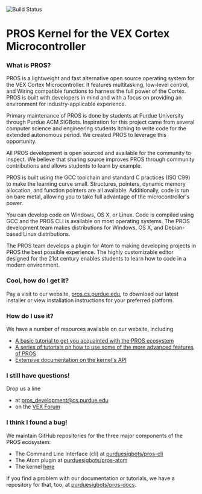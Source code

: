 ![Build Status](http://jenkins.purduesigbots.com/job/PROS%20Kernel%20Build/badge/icon)

# PROS Kernel for the VEX Cortex Microcontroller

### What is PROS?
PROS is a lightweight and fast alternative open source operating system for the VEX Cortex Microcontroller. It features multitasking, low-level control, and Wiring compatible functions to harness the full power of the Cortex. PROS is built with developers in mind and with a focus on providing an environment for industry-applicable experience.

Primary maintenance of PROS is done by students at Purdue University through Purdue ACM SIGBots. Inspiration for this project came from several computer science and engineering students itching to write code for the extended autonomous period. We created PROS to leverage this opportunity.

All PROS development is open sourced and available for the community to inspect. We believe that sharing source improves PROS through community contributions and allows students to learn by example.

PROS is built using the GCC toolchain and standard C practices (ISO C99) to make the learning curve small. Structures, pointers, dynamic memory allocation, and function pointers are all available. Additionally, code is run on bare metal, allowing you to take full advantage of the microcontroller's power.

You can develop code on Windows, OS X, or Linux. Code is compiled using GCC and the PROS CLI is available on most operating systems. The PROS development team makes distributions for Windows, OS X, and Debian-based Linux distributions.

The PROS team develops a plugin for Atom to making developing projects in PROS the best possible experience. The highly customizable editor designed for the 21st century enables students to learn how to code in a modern environment.

### Cool, how do I get it?
Pay a visit to our website, [pros.cs.purdue.edu](pros.cs.purdue.edu), to download our latest installer or view installation instructions for your preferred platform.

### How do I use it?
We have a number of resources available on our website, including
- [A basic tutorial to get you acquainted with the PROS ecosystem](http://pros.cs.purdue.edu/getting-started/)
- [A series of tutorials on how to use some of the more advanced features of PROS](http://pros.cs.purdue.edu/tutorials/)
- [Extensive documentation on the kernel's API](http://pros.cs.purdue.edu/api/)

### I still have questions!
Drop us a line
- at pros_development@cs.purdue.edu 
- on the [VEX Forum](https://www.vexforum.com/index.php/)

### I think I found a bug!
We maintain GitHub repositories for the three major components of the PROS ecosystem:
- The Command Line Interface (cli) at [purduesigbots/pros-cli](github.com/purduesigbots/pros-cli)
- The Atom plugin at [purduesigbots/pros-atom](github.com/purduesigbots/pros-atom)
- The kernel [here](github.com/purduesigbots/pros)

If you find a problem with our documentation or tutorials, we have a repository for that, too, at [purduesigbots/pros-docs](github.com/purduesigbots/pros-docs).
